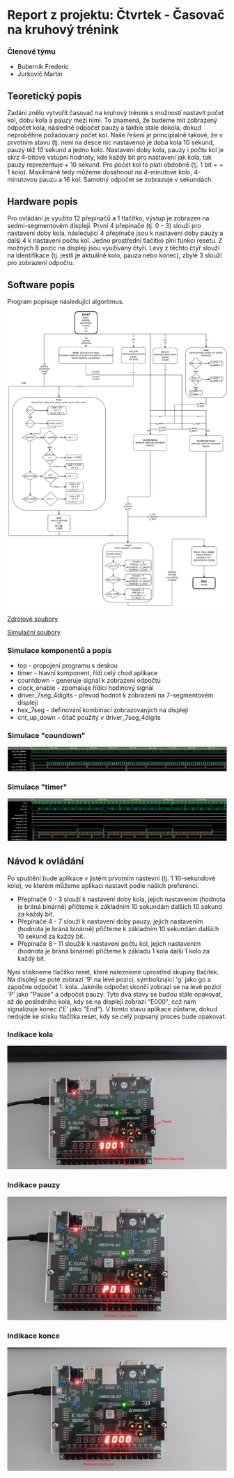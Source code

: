 # Report z projektu: Čtvrtek - Časovač na kruhový trénink

### Členové týmu

* Buberník Frederic
* Jurkovič Martin

## Teoretický popis

Zadání znělo vytvořit časovač na kruhový trénink s možností nastavit počet kol, dobu kola a pauzy mezi nimi. To znamená, že budeme mít zobrazený odpočet kola, následně odpočet pauzy a takhle stále dokola, dokud neproběhne požadovaný počet kol. Naše řešení je principialně takové, že v prvotním stavu (tj. není na desce nic nastaveno) je doba kola 10 sekund, pauzy též 10 sekund a jedno kolo. Nastavení doby kola, pauzy i počtu kol je skrz 4-bitové vstupní hodnoty, kde každý bit pro nastavení jak kola, tak pauzy reprezentuje + 10 sekund. Pro počet kol to platí obdobně (tj. 1 bit = + 1 kolo). Maxilmáně tedy můžeme dosáhnout na 4-minutové kolo, 4-minutovou pauzu a 16 kol. Samotný odpočet se zobrazuje v sekundách.

## Hardware popis

Pro ovládání je využito 12 přepínačů a 1 tlačítko, výstup je zobrazen na sedmi-segmentovém displeji. První 4 přepínače (tj. 0 - 3) slouží pro nastavení doby kola, následující 4 přepínače jsou k nastavení doby pauzy a další 4 k nastavení počtu kol. Jedno prostřední tlačítko plní funkci resetu. Z možných 8 pozic na displeji jsou využívány čtyři. Levý z těchto čtyř slouží na identifikace (tj. jestli je aktuálně kolo, pauza nebo konec), zbylé 3 slouží pro zobrazení odpočtu.

## Software popis

Program popisuje následující algoritmus. 

![Algoritmus](img/algorithm.png)

[Zdrojové soubory](/project/project/project.srcs/sources_1/new/)

[Simulační soubory](/project/project/project.srcs/sim_1/new/)

### Simulace komponentů a popis

* top - propojení programu s deskou
* timer - hlavní komponent, řídí celý chod aplikace
* countdown - generuje signál k zobrazení odpočtu
* clock_enable - zpomaluje řídící hodinový signál
* driver_7seg_4digits - převod hodnot k zobrazení na 7-segmentovém displeji
* hex_7seg - definování kombinací zobrazovaných na displeji
* cnt_up_down - čítač použitý v driver_7seg_4digits

### Simulace "coundown"
![Countdown simulace](img/sim_countdown.png)

### Simulace "timer"
![Timer simulace](img/sim_timer.png)

## Návod k ovládání

Po spuštění bude aplikace v jistém prvotním nastevní (tj. 1 10-sekundové kolo), ve kterém můžeme aplikaci nastavit podle našich preferencí.
* Přepínače 0 - 3 slouží k nastavení doby kola, jejich nastavením (hodnota je bráná binárně) přičteme k základním 10 sekundám dalších 10 sekund za každý bit.
* Přepínače 4 - 7 slouží k nastavení doby pauzy, jejich nastavením (hodnota je bráná binárně) přičteme k základním 10 sekundám dalších 10 sekund za každý bit.
* Přepínače 8 - 11 sloužík k nastavení počtu kol, jejich nastavením (hodnota je bráná binárně) přičteme k základu 1 kola další 1 kolo za každý bit.

Nyní stiskneme tlačítko reset, které nalezneme uprostřed skupiny tlačítek. Na displeji se poté zobrazí '9' na levé pozici, symbolizující 'g' jako go a započne odpočet 1. kola. Jakmile odpočet skončí zobrazí se na levé pozici 'P' jako "Pause" a odpočet pauzy. Tyto dva stavy se budou stále opakovat, až do posledního kola, kdy se na displeji zobrazí "E000", což nám signalizuje konec ('E' jako "End"). V tomto stavu aplikace zůstane, dokud nedojde ke stisku tlačítka reset, kdy se celý popsaný proces bude opakovat.

### Indikace kola
![Kolo](img/stateGo.jpg)

### Indikace pauzy
![Pauza](img/statePause.jpg)

### Indikace konce
![Konec](img/stateEnd.jpg)

